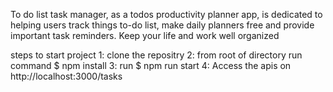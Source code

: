 To do list task manager, as a todos productivity planner app, is dedicated to helping
users track things to-do list, make daily planners free and provide important task reminders. Keep your life and work well organized

steps to start project 
1: clone the repositry 
2: from root of directory run command $ npm install 
3: run $ npm run start 
4: Access the apis on http://localhost:3000/tasks
